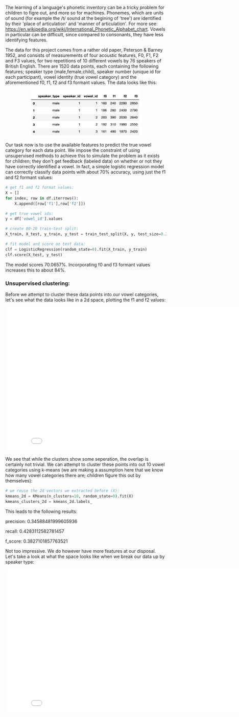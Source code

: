 The learning of a language's phonetic inventory can be a tricky problem for children to figre out, and more so for machines.
Phonemes, which are units of sound (for example the /t/ sound at the begining of 'tree') are identified by their 'place of articulation' and 'manner of articulation'. For more see: https://en.wikipedia.org/wiki/International_Phonetic_Alphabet_chart.
Vowels in particular can be difficult, since compared to consonants, they have less identifying features. 

The data for this project comes from a rather old paper, Peterson & Barney 1952, and consists of measurements of four acoustic features, F0, F1, F2 and F3 values, for two repetitions of 10 different vowels by 76 speakers of British English. There are 1520 data points, each containing the following features; speaker type (male,female,child), speaker number (unique id for each participant), vowel identity (true vowel category) and the aforementioned f0, f1, f2 and f3 formant values. The data looks like this:

<p align="center">
  <img src="docs/header.png" style="display: block; margin: auto;" height="150" width="350"/>
</p>

Our task now is to use the available features to predict the true vowel category for each data point. We impose the constraint of using unsupervised methods to achieve this to simulate the problem as it exists for children; they don't get feedback (labeled data) on whether or not they have correctly identified a vowel. In fact, a simple logistic regression model can correctly classify data points with about 70% accuracy, using just the f1 and f2 formant values:

```python
# get f1 and f2 format values:
X = []
for index, row in df.iterrows():
    X.append([row['f1'],row['f2']])
```
```python
# get true vowel ids:
y = df['vowel_id'].values
```
```python
# create 80-20 train-test split:
X_train, X_test, y_train, y_test = train_test_split(X, y, test_size=0.2, random_state=42)
```
```python
# fit model and score on test data:
clf = LogisticRegression(random_state=0).fit(X_train, y_train)
clf.score(X_test, y_test)
```
The model scores 70.0657%. Incorporating f0 and f3 formant values increases this to about 84%. 

### Unsupervised clustering:

Before we attempt to cluster these data points into our vowel categories, let's see what the data looks like in a 2d space, plotting the f1 and f2 values:

<iframe src="docs/vowels_1.html"
    sandbox="allow-same-origin allow-scripts"
    width="850"
    height="450"
    scrolling="no"
    seamless="seamless"
    frameborder="0">
</iframe>

We see that while the clusters show some seperation, the overlap is certainly not trivial. We can attempt to cluster these points into out 10 vowel categories using k-means (we are making a assumption here that we know how many vowel categories there are; children figure this out by themselves): 

```python
# we reuse the 2d vectors we extracted before (X):
kmeans_2d = KMeans(n_clusters=10, random_state=0).fit(X)
kmeans_clusters_2d = kmeans_2d.labels_
```
This leads to the following results:

precision: 0.34588481999605936

recall: 0.4283112582781457

f_score: 0.3827101857763521 


Not too impressive. We do however have more features at our disposal. Let's take a look at what the space looks like when we break our data up by speaker type:

<iframe src="docs/vowels_2.html"
    sandbox="allow-same-origin allow-scripts"
    width="850"
    height="450"
    scrolling="no"
    seamless="seamless"
    frameborder="0">
</iframe>







